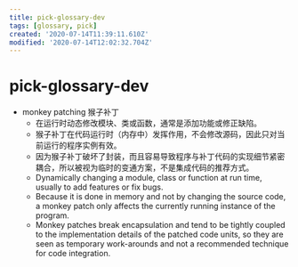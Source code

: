 ```yaml
---
title: pick-glossary-dev
tags: [glossary, pick]
created: '2020-07-14T11:39:11.610Z'
modified: '2020-07-14T12:02:32.704Z'
---
```


# pick-glossary-dev

- monkey patching 猴子补丁    
  - 在运行时动态修改模块、类或函数，通常是添加功能或修正缺陷。
  - 猴子补丁在代码运行时（内存中）发挥作用，不会修改源码，因此只对当前运行的程序实例有效。
  - 因为猴子补丁破坏了封装，而且容易导致程序与补丁代码的实现细节紧密耦合，所以被视为临时的变通方案，不是集成代码的推荐方式。
  - Dynamically changing a module, class or function at run time, usually to add features or fix bugs. 
  - Because it is done in memory and not by changing the source code, a monkey patch only affects the currently running instance of the program. 
  - Monkey patches break encapsulation and tend to be tightly coupled to the implementation details of the patched code units, so they are seen as temporary work-arounds and not a recommended technique for code integration.
